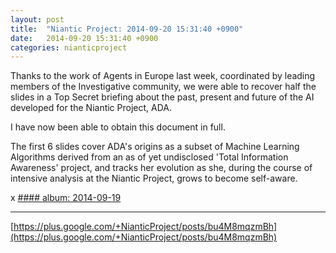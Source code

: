 ```yaml
---
layout: post
title:  "Niantic Project: 2014-09-20 15:31:40 +0900"
date:   2014-09-20 15:31:40 +0900
categories: nianticproject
---
```

Thanks to the work of Agents in Europe last week, coordinated by leading members of the Investigative community, we were able to recover half the slides in a Top Secret briefing about the past, present and future of the AI developed for the Niantic Project, ADA.

I have now been able to obtain this document in full.

The first 6 slides cover ADA's origins as a subset of Machine Learning Algorithms derived from an as of yet undisclosed 'Total Information Awareness' project, and tracks her evolution as she, during the course of intensive analysis at the Niantic Project, grows to become self-aware.

x
[#### album: 2014-09-19](https://plus.google.com/photos/105211554081025512763/albums/6061034074647910577 "")
- - -
[https://plus.google.com/+NianticProject/posts/bu4M8mqzmBh](https://plus.google.com/+NianticProject/posts/bu4M8mqzmBh)
